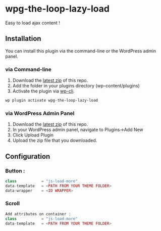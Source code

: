 # wpg-the-loop-lazy-load

Easy to load ajax content !

## Installation

You can install this plugin via the command-line or the WordPress admin panel.

### via Command-line

1. Download the [latest zip](https://github.com/wp-globalis-tools/wpg-the-loop-lazy-load/archive/master.zip) of this repo.
2. Add the folder in your plugins directory (wp-content/plugins)
3. Activate the plugin via [wp-cli](http://wp-cli.org/commands/plugin/activate/).

```sh
wp plugin activate wpg-the-loop-lazy-load
```

### via WordPress Admin Panel

1. Download the [latest zip](https://github.com/wp-globalis-tools/wpg-the-loop-lazy-load/archive/master.zip) of this repo.
2. In your WordPress admin panel, navigate to Plugins->Add New
3. Click Upload Plugin
4. Upload the zip file that you downloaded.


## Configuration

### Button :

 ```php
class			= "js-load-more" 
data-template 	= <PATH FROM YOUR THEME FOLDER> 
data-wrapper  	= <ID WRAPPER> 
```

### Scroll

 ```php
Add attributes on container : 
class			= "js-load-more" 
data-template 	= <PATH FROM YOUR THEME FOLDER> 
```
